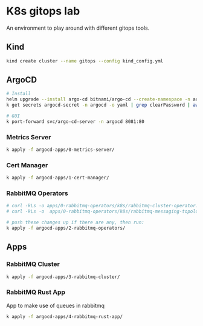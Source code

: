 # K8s gitops lab

An environment to play around with different gitops tools.

## Kind

```sh
kind create cluster --name gitops --config kind_config.yml
```

## ArgoCD

```sh
# Install
helm upgrade --install argo-cd bitnami/argo-cd --create-namespace -n argocd -f helm/values/argocd.yml
k get secrets argocd-secret -n argocd -o yaml | grep clearPassword | awk '{print $2}' | base64 -d

# GUI
k port-forward svc/argo-cd-server -n argocd 8081:80
```

### Metrics Server

```sh
k apply -f argocd-apps/0-metrics-server/
```

### Cert Manager

```sh
k apply -f argocd-apps/1-cert-manager/
```

### RabbitMQ Operators

```sh
# curl -kLs -o apps/0-rabbitmq-operators/k8s/rabbitmq-cluster-operator.yml https://github.com/rabbitmq/cluster-operator/releases/latest/download/cluster-operator.yml  
# curl -kLs -o  apps/0-rabbitmq-operators/k8s/rabbitmq-messaging-topology-operator.yml https://github.com/rabbitmq/messaging-topology-operator/releases/latest/download/messaging-topology-operator-with-certmanager.yaml

# push these changes up if there are any, then run:
k apply -f argocd-apps/2-rabbitmq-operators/
```

## Apps

### RabbitMQ Cluster

```sh
k apply -f argocd-apps/3-rabbitmq-cluster/
```

### RabbitMQ Rust App

App to make use of queues in rabbitmq

```sh
k apply -f argocd-apps/4-rabbitmq-rust-app/
```

